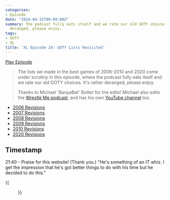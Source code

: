 ```yaml
---
categories:
- Episode
date: "2024-04-15T09:00:00Z"
summary: The podcast fully eats itself and we rate our old GOTY choices. It's rather
  deranged, please enjoy.
tags:
- GOTY
- XL
title: 'XL Episode 24: GOTY Lists Revisited'
---
```


[Play Episode](https://www.patreon.com/posts/xl-episode-24-102372208)
> The lists we made in the best games of 2006-2010 and 2020 come under scrutiny in this episode, where the podcast fully eats itself and we rate our old GOTY choices. It's rather deranged, please enjoy.
> 
> Thanks to Michael 'BanyaBat' Butter for the edits! Michael also edits the [Wrestle Me podcast](https://www.youtube.com/@WrestleMe), and has his own [YouTube channel](https://www.youtube.com/@BanyaBat/featured) too.

- [2006 Revisions](../episode-4-best-games-of-2006#xl-24-revisions)
- [2007 Revisions](../episode-14-best-games-of-2007#xl-24-revisions)
- [2008 Revisions](../episode-23-best-games-of-2008#xl-24-revisions)
- [2009 Revisions](../episode-33-best-games-of-2009#xl-24-revisions)
- [2010 Revisions](../episode-42-best-games-of-2010#xl-24-revisions)
- [2020 Revisions](../episode-6-best-games-of-2020#xl-24-revisions)

## Timestamp
21:40 - Praise for this website! (Thank you.) "He's something of an IT whiz. I get the impression that he's got better things to do with his time but he decided to do this."

{{<figure 
    src="/assets/images/dinosaurs.jpeg" 
    caption="My response to that." 
    alt="My response to that.">}}